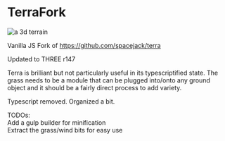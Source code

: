 # TerraFork

![a 3d terrain](https://kellycode.github.io/TerraFork/preview.jpg)

Vanilla JS Fork of https://github.com/spacejack/terra

Updated to THREE r147

Terra is brilliant but not particularly useful in its typescriptified state.  The grass needs to be a module that can be plugged into/onto any ground object and it should be a fairly direct process to add variety.

Typescript removed. 
Organized a bit.

TODOs:  
Add a gulp builder for minification  
Extract the grass/wind bits for easy use  


